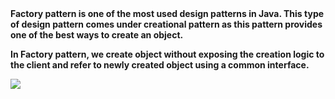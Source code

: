 <b>
Factory pattern is one of the most used design patterns in Java. 
This type of design pattern comes under creational pattern as this pattern provides one of the best ways to create an object.

In Factory pattern, 
we create object without exposing the creation logic to the client and refer to newly created object using a common interface.
</b>


![](https://www.tutorialspoint.com/design_pattern/images/factory_pattern_uml_diagram.jpg)
